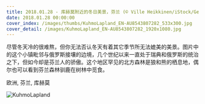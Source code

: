 ```yaml
---
title: 2018.01.28 - 库赫莫附近的冬日美景，芬兰 (© Ville Heikkinen/iStock/Getty Images Plus)
date: 2018.01.28 00:00:00
cover_index: /images/thumbs/KuhmoLapland_EN-AU8543807282_533x300.jpg
cover_detail: /images/KuhmoLapland_EN-AU8543807282_1920x1080.jpg
---
```


尽管冬天冷的很难熬，但你无法否认冬天有着其它季节所无法媲美的美景。图片中的这个小镇毗邻与俄罗斯接壤的边境，几个世纪以来一直处于瑞典和俄罗斯的统治之下，但如今却是芬兰人的骄傲。这个地区罕见的北方森林是狼和熊的栖息地，偶尔也可以看到芬兰森林驯鹿在树林中觅食。

欧洲, 芬兰, 库赫莫

![KuhmoLapland](/images/KuhmoLapland_EN-AU8543807282_1920x1080.jpg)
